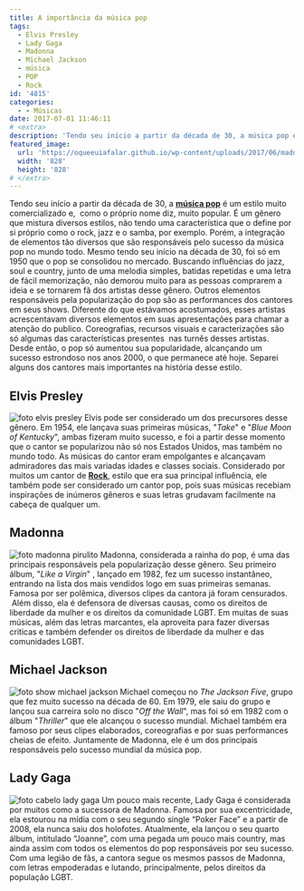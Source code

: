 ```yaml
---
title: A importância da música pop
tags:
  - Elvis Presley
  - Lady Gaga
  - Madonna
  - Michael Jackson
  - música
  - POP
  - Rock
id: '4815'
categories:
  - - Músicas
date: 2017-07-01 11:46:11
# <extra>
description: 'Tendo seu início a partir da década de 30, a música pop é um estilo muito comercializado e,  como o próprio nome diz, muito popular. É um gênero que mistura diversos estilos, não tendo uma característica que o define por si próprio como o rock, jazz e o samba, por exemplo. Porém, a integração de elementos tão diversos que são responsáveis pelo sucesso da música pop no mundo todo. Mesmo tendo seu início na década de 30, foi só em 1950 que o pop se consolidou no mercado. Buscando influências do jazz, soul e country, junto de uma melodia simples, batidas repetidas e uma letra de fácil memorização, não demorou muito para as pessoas comprarem a ideia e se tornarem fã dos artistas desse gênero. Outros elementos responsáveis pela popularização do pop são as performances dos cantores em seus shows. &hellip;'
featured_image: 
  url: 'https://oqueeuiafalar.github.io/wp-content/uploads/2017/06/madonna.jpg'
  width: '828'
  height: '828'
# </extra>
---
```


Tendo seu início a partir da década de 30, a [**música pop**](http://uppermag.com/tudo-sobre-a-musica-pop-origem-artistas-tendencias/) é um estilo muito comercializado e,  como o próprio nome diz, muito popular. É um gênero que mistura diversos estilos, não tendo uma característica que o define por si próprio como o rock, jazz e o samba, por exemplo. Porém, a integração de elementos tão diversos que são responsáveis pelo sucesso da música pop no mundo todo. Mesmo tendo seu início na década de 30, foi só em 1950 que o pop se consolidou no mercado. Buscando influências do jazz, soul e country, junto de uma melodia simples, batidas repetidas e uma letra de fácil memorização, não demorou muito para as pessoas comprarem a ideia e se tornarem fã dos artistas desse gênero. Outros elementos responsáveis pela popularização do pop são as performances dos cantores em seus shows. Diferente do que estávamos acostumados, esses artistas acrescentavam diversos elementos em suas apresentações para chamar a atenção do publico. Coreografias, recursos visuais e caracterizações são só algumas das características presentes  nas turnês desses artistas. Desde então, o pop só aumentou sua popularidade, alcançando um sucesso estrondoso nos anos 2000, o que permanece até hoje. Separei alguns dos cantores mais importantes na história desse estilo.

## Elvis Presley

![foto elvis presley](/wp-content/uploads/2017/06/elvis.jpg) Elvis pode ser considerado um dos precursores desse gênero. Em 1954, ele lançava suas primeiras músicas, "_Take_" e "_Blue Moon of Kentucky_", ambas fizeram muito sucesso, e foi a partir desse momento que o cantor se popularizou não só nos Estados Unidos, mas também no mundo todo. As músicas do cantor eram empolgantes e alcançavam admiradores das mais variadas idades e classes sociais. Considerado por muitos um cantor de [**Rock**](http://uppermag.com/rock-and-roll/), estilo que era sua principal influência, ele também pode ser considerado um cantor pop, pois suas músicas recebiam inspirações de inúmeros gêneros e suas letras grudavam facilmente na cabeça de qualquer um.

## Madonna

![foto madonna pirulito ](/wp-content/uploads/2017/06/madonna.jpg) Madonna, considerada a rainha do pop, é uma das principais responsáveis pela popularização desse gênero. Seu primeiro álbum, "_Like a Virgin_" , lançado em 1982, fez um sucesso instantâneo, entrando na lista dos mais vendidos logo em suas primeiras semanas. Famosa por ser polêmica, diversos clipes da cantora já foram censurados.  Além disso, ela é defensora de diversas causas, como os direitos de liberdade da mulher e os direitos da comunidade LGBT. Em muitas de suas músicas, além das letras marcantes, ela aproveita para fazer diversas criticas e também defender os direitos de liberdade da mulher e das comunidades LGBT.

## Michael Jackson

![foto show michael jackson ](/wp-content/uploads/2017/06/michael-jackson.jpg) Michael começou no _The Jackson Five_, grupo que fez muito sucesso na década de 60. Em 1979, ele saiu do grupo e lançou sua carreira solo no disco "_Off the Wall_", mas foi só em 1982 com o álbum "_Thriller_" que ele alcançou o sucesso mundial. Michael também era famoso por seus clipes elaborados, coreografias e por suas performances cheias de efeito. Juntamente de Madonna, ele é um dos principais responsáveis pelo sucesso mundial da música pop.

## Lady Gaga

![foto cabelo lady gaga](/wp-content/uploads/2017/06/lady-gaga.jpg) Um pouco mais recente, Lady Gaga é considerada por muitos como a sucessora de Madonna. Famosa por sua excentricidade, ela estourou na mídia com o seu segundo single “Poker Face” e a partir de 2008, ela nunca saiu dos holofotes. Atualmente, ela lançou o seu quarto álbum, intitulado “Joanne”, com uma pegada um pouco mais country, mas ainda assim com todos os elementos do pop responsáveis por seu sucesso. Com uma legião de fãs, a cantora segue os mesmos passos de Madonna, com letras empoderadas e lutando, principalmente, pelos direitos da população LGBT.
